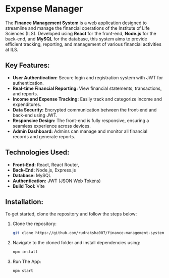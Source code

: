# Expense Manager

The **Finance Management System** is a web application designed to streamline and manage the financial operations of the Institute of Life Sciences (ILS). Developed using **React** for the front-end, **Node.js** for the back-end, and **MySQL** for the database, this system aims to provide efficient tracking, reporting, and management of various financial activities at ILS.

## Key Features:
- **User Authentication:** Secure login and registration system with JWT for authentication.
- **Real-time Financial Reporting:** View financial statements, transactions, and reports.
- **Income and Expense Tracking:** Easily track and categorize income and expenditures.
- **Data Security:** Encrypted communication between the front-end and back-end using JWT.
- **Responsive Design:** The front-end is fully responsive, ensuring a seamless experience across devices.
- **Admin Dashboard:** Admins can manage and monitor all financial records and generate reports.

## Technologies Used:
- **Front-End:** React, React Router,
- **Back-End:** Node.js, Express.js
- **Database:** MySQL
- **Authentication:** JWT (JSON Web Tokens)
- **Build Tool:** Vite

## Installation:
To get started, clone the repository and follow the steps below:

1. Clone the repository:
   ```bash
   git clone https://github.com/rudraksha007/finance-management-system.git
   ```

2. Navigate to the cloned folder and install dependencies using:
   ```bash
   npm install
   ```

3. Run The App:
   ```bash
   npm start
   ```
